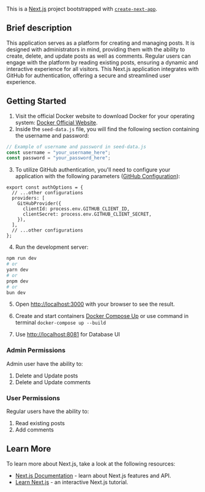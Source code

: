 This is a [Next.js](https://nextjs.org/) project bootstrapped with [`create-next-app`](https://github.com/vercel/next.js/tree/canary/packages/create-next-app).

## Brief description

This application serves as a platform for creating and managing posts. It is designed with administrators in mind, providing them with the ability to create, delete, and update posts as well as comments. Regular users can engage with the platform by reading existing posts, ensuring a dynamic and interactive experience for all visitors. This Next.js application integrates with GitHub for authentication, offering a secure and streamlined user experience.

## Getting Started

1. Visit the official Docker website to download Docker for your operating system: [Docker Official Website](https://www.docker.com/get-started).
2. Inside the `seed-data.js` file, you will find the following section containing the username and password:

```javascript
// Example of username and password in seed-data.js
const username = "your_username_here";
const password = "your_password_here";
```
3. To utilize GitHub authentication, you'll need to configure your application with the following parameters ([GitHub Configuration](https://next-auth.js.org/providers/github)):
```
export const authOptions = {
  // ...other configurations
  providers: [
    GitHubProvider({
      clientId: process.env.GITHUB_CLIENT_ID,
      clientSecret: process.env.GITHUB_CLIENT_SECRET,
    }),
  ],
  // ...other configurations
};
```


4. Run the development server:

```bash
npm run dev
# or
yarn dev
# or
pnpm dev
# or
bun dev
```

5. Open [http://localhost:3000](http://localhost:3000) with your browser to see the result.

6. Create and start containers [Docker Compose Up](https://docs.docker.com/engine/reference/commandline/compose_up/) or use command in terminal `docker-compose up --build`

7. Use [http://localhost:8081](http://localhost:8081) for Database UI


### Admin Permissions

Admin user have the ability to:

1. Delete and Update posts
2. Delete and Update comments

### User Permissions

Regular users have the ability to:

1. Read existing posts
2. Add comments



## Learn More

To learn more about Next.js, take a look at the following resources:

- [Next.js Documentation](https://nextjs.org/docs) - learn about Next.js features and API.
- [Learn Next.js](https://nextjs.org/learn) - an interactive Next.js tutorial.

